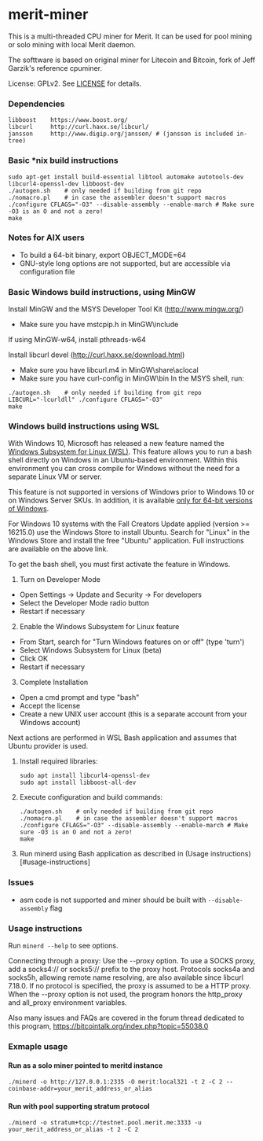 # merit-miner

This is a multi-threaded CPU miner for Merit.
It can be used for pool mining or solo mining with local Merit daemon.

The softtware is based on original miner for Litecoin and Bitcoin, fork of Jeff Garzik's reference cpuminer.

License: GPLv2.  See [LICENSE](LICENSE.md) for details.

### Dependencies
```
libboost    https://www.boost.org/
libcurl     http://curl.haxx.se/libcurl/
jansson     http://www.digip.org/jansson/ # (jansson is included in-tree)
```

### Basic *nix build instructions

```
sudo apt-get install build-essential libtool automake autotools-dev libcurl4-openssl-dev libboost-dev
./autogen.sh	# only needed if building from git repo
./nomacro.pl	# in case the assembler doesn't support macros
./configure CFLAGS="-O3" --disable-assembly --enable-march # Make sure -O3 is an O and not a zero!
make
```

### Notes for AIX users
- To build a 64-bit binary, export OBJECT_MODE=64
- GNU-style long options are not supported, but are accessible via configuration file

### Basic Windows build instructions, using MinGW

Install MinGW and the MSYS Developer Tool Kit (http://www.mingw.org/)
- Make sure you have mstcpip.h in MinGW\include

If using MinGW-w64, install pthreads-w64

Install libcurl devel (http://curl.haxx.se/download.html)
- Make sure you have libcurl.m4 in MinGW\share\aclocal
- Make sure you have curl-config in MinGW\bin
In the MSYS shell, run:
```
./autogen.sh	# only needed if building from git repo
LIBCURL="-lcurldll" ./configure CFLAGS="-O3"
make
```

### Windows build instructions using WSL 

With Windows 10, Microsoft has released a new feature named the [Windows
Subsystem for Linux (WSL)](https://msdn.microsoft.com/commandline/wsl/about). This
feature allows you to run a bash shell directly on Windows in an Ubuntu-based
environment. Within this environment you can cross compile for Windows without
the need for a separate Linux VM or server.

This feature is not supported in versions of Windows prior to Windows 10 or on
Windows Server SKUs. In addition, it is available [only for 64-bit versions of
Windows](https://msdn.microsoft.com/en-us/commandline/wsl/install_guide).

For Windows 10 systems with the Fall Creators Update applied (version >= 16215.0) use the Windows Store
to install Ubuntu. Search for "Linux" in the Windows Store and install the free "Ubuntu" application.
Full instructions are available on the above link.

To get the bash shell, you must first activate the feature in Windows.

1. Turn on Developer Mode
  * Open Settings -> Update and Security -> For developers
  * Select the Developer Mode radio button
  * Restart if necessary
2. Enable the Windows Subsystem for Linux feature
  * From Start, search for "Turn Windows features on or off" (type 'turn')
  * Select Windows Subsystem for Linux (beta)
  * Click OK
  * Restart if necessary
3. Complete Installation
  * Open a cmd prompt and type "bash"
  * Accept the license
  * Create a new UNIX user account (this is a separate account from your Windows account)

Next actions are performed in WSL Bash application and assumes that Ubuntu provider is used.

1. Install required libraries:
    ```
    sudo apt install libcurl4-openssl-dev
    sudo apt install libboost-all-dev
    ```
2. Execute configuration and build commands:
    ```
    ./autogen.sh	# only needed if building from git repo
    ./nomacro.pl	# in case the assembler doesn't support macros
    ./configure CFLAGS="-O3" --disable-assembly --enable-march # Make sure -O3 is an O and not a zero!
    make
    ```
3. Run minerd using Bash application as described in (Usage instructions)[#usage-instructions]

### Issues
- asm code is not supported and miner should be built with `--disable-assembly` flag

### Usage instructions

Run `minerd --help` to see options.

Connecting through a proxy:  Use the --proxy option.
To use a SOCKS proxy, add a socks4:// or socks5:// prefix to the proxy host.
Protocols socks4a and socks5h, allowing remote name resolving, are also
available since libcurl 7.18.0.
If no protocol is specified, the proxy is assumed to be a HTTP proxy.
When the --proxy option is not used, the program honors the http_proxy
and all_proxy environment variables.

Also many issues and FAQs are covered in the forum thread
dedicated to this program, https://bitcointalk.org/index.php?topic=55038.0

### Exmaple usage

#### Run as a solo miner pointed to meritd instance

`./minerd -o http://127.0.0.1:2335 -O merit:local321 -t 2 -C 2 --coinbase-addr=your_merit_address_or_alias`

#### Run with pool supporting stratum protocol

`./minerd -o stratum+tcp://testnet.pool.merit.me:3333 -u your_merit_address_or_alias -t 2 -C 2`
